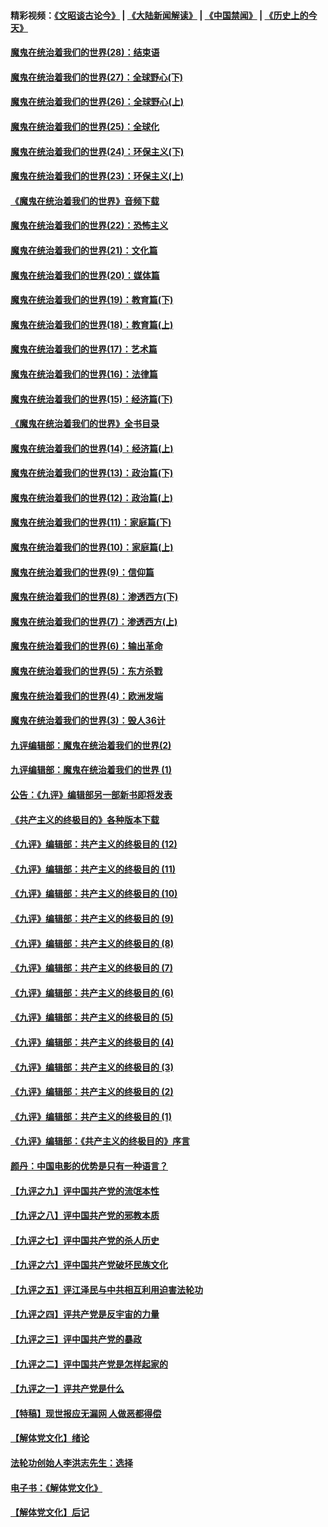 #### 精彩视频：[《文昭谈古论今》](https://github.com/gfw-breaker/wenzhao/blob/master/README.md?t=01211530) | [《大陆新闻解读》](https://github.com/gfw-breaker/ntdtv-comedy/blob/master/README.md?t=01211530) | [《中国禁闻》](https://github.com/gfw-breaker/ntdtv-news/blob/master/README.md?t=01211530) | [《历史上的今天》](https://github.com/gfw-breaker/today-in-history/blob/master/README.md?t=01211530) 

#### [魔鬼在统治着我们的世界(28)：结束语](../pages/nsc422/n10936246.md?t=01211530) 

#### [魔鬼在统治着我们的世界(27)：全球野心(下)](../pages/nsc422/n10928319.md?t=01211530) 

#### [魔鬼在统治着我们的世界(26)：全球野心(上)](../pages/nsc422/n10900318.md?t=01211530) 

#### [魔鬼在统治着我们的世界(25)：全球化](../pages/nsc422/n10788205.md?t=01211530) 

#### [魔鬼在统治着我们的世界(24)：环保主义(下)](../pages/nsc422/n10695307.md?t=01211530) 

#### [魔鬼在统治着我们的世界(23)：环保主义(上)](../pages/nsc422/n10688613.md?t=01211530) 

#### [《魔鬼在统治着我们的世界》音频下载](../pages/nsc422/n10635553.md?t=01211530) 

#### [魔鬼在统治着我们的世界(22)：恐怖主义](../pages/nsc422/n10614727.md?t=01211530) 

#### [魔鬼在统治着我们的世界(21)：文化篇](../pages/nsc422/n10597706.md?t=01211530) 

#### [魔鬼在统治着我们的世界(20)：媒体篇](../pages/nsc422/n10586579.md?t=01211530) 

#### [魔鬼在统治着我们的世界(19)：教育篇(下)](../pages/nsc422/n10564808.md?t=01211530) 

#### [魔鬼在统治着我们的世界(18)：教育篇(上)](../pages/nsc422/n10526970.md?t=01211530) 

#### [魔鬼在统治着我们的世界(17)：艺术篇](../pages/nsc422/n10499093.md?t=01211530) 

#### [魔鬼在统治着我们的世界(16)：法律篇](../pages/nsc422/n10485969.md?t=01211530) 

#### [魔鬼在统治着我们的世界(15)：经济篇(下)](../pages/nsc422/n10469975.md?t=01211530) 

#### [《魔鬼在统治着我们的世界》全书目录](../pages/nsc422/n10464261.md?t=01211530) 

#### [魔鬼在统治着我们的世界(14)：经济篇(上)](../pages/nsc422/n10457370.md?t=01211530) 

#### [魔鬼在统治着我们的世界(13)：政治篇(下)](../pages/nsc422/n10448270.md?t=01211530) 

#### [魔鬼在统治着我们的世界(12)：政治篇(上)](../pages/nsc422/n10444576.md?t=01211530) 

#### [魔鬼在统治着我们的世界(11)：家庭篇(下)](../pages/nsc422/n10440961.md?t=01211530) 

#### [魔鬼在统治着我们的世界(10)：家庭篇(上)](../pages/nsc422/n10435448.md?t=01211530) 

#### [魔鬼在统治着我们的世界(9)：信仰篇](../pages/nsc422/n10432159.md?t=01211530) 

#### [魔鬼在统治着我们的世界(8)：渗透西方(下)](../pages/nsc422/n10429603.md?t=01211530) 

#### [魔鬼在统治着我们的世界(7)：渗透西方(上)](../pages/nsc422/n10426013.md?t=01211530) 

#### [魔鬼在统治着我们的世界(6)：输出革命](../pages/nsc422/n10421536.md?t=01211530) 

#### [魔鬼在统治着我们的世界(5)：东方杀戮](../pages/nsc422/n10417707.md?t=01211530) 

#### [魔鬼在统治着我们的世界(4)：欧洲发端](../pages/nsc422/n10414890.md?t=01211530) 

#### [魔鬼在统治着我们的世界(3)：毁人36计](../pages/nsc422/n10411583.md?t=01211530) 

#### [九评编辑部：魔鬼在统治着我们的世界(2)](../pages/nsc422/n10410036.md?t=01211530) 

#### [九评编辑部：魔鬼在统治着我们的世界 (1)](../pages/nsc422/n10406825.md?t=01211530) 

#### [公告：《九评》编辑部另一部新书即将发表](../pages/nsc422/n10405104.md?t=01211530) 

#### [《共产主义的终极目的》各种版本下载](../pages/nsc422/n10022138.md?t=01211530) 

#### [《九评》编辑部：共产主义的终极目的 (12)](../pages/nsc422/n9933272.md?t=01211530) 

#### [《九评》编辑部：共产主义的终极目的 (11)](../pages/nsc422/n9924973.md?t=01211530) 

#### [《九评》编辑部：共产主义的终极目的 (10)](../pages/nsc422/n9920883.md?t=01211530) 

#### [《九评》编辑部：共产主义的终极目的 (9)](../pages/nsc422/n9916363.md?t=01211530) 

#### [《九评》编辑部：共产主义的终极目的 (8)](../pages/nsc422/n9912488.md?t=01211530) 

#### [《九评》编辑部：共产主义的终极目的 (7)](../pages/nsc422/n9901176.md?t=01211530) 

#### [《九评》编辑部：共产主义的终极目的 (6)](../pages/nsc422/n9899359.md?t=01211530) 

#### [《九评》编辑部：共产主义的终极目的 (5)](../pages/nsc422/n9893174.md?t=01211530) 

#### [《九评》编辑部：共产主义的终极目的 (4)](../pages/nsc422/n9891246.md?t=01211530) 

#### [《九评》编辑部：共产主义的终极目的 (3)](../pages/nsc422/n9879879.md?t=01211530) 

#### [《九评》编辑部：共产主义的终极目的 (2)](../pages/nsc422/n9876205.md?t=01211530) 

#### [《九评》编辑部：共产主义的终极目的 (1)](../pages/nsc422/n9865857.md?t=01211530) 

#### [《九评》编辑部：《共产主义的终极目的》序言](../pages/nsc422/n9862666.md?t=01211530) 

#### [颜丹：中国电影的优势是只有一种语言？](../pages/nsc422/n9583062.md?t=01211530) 

#### [【九评之九】评中国共产党的流氓本性](../pages/nsc422/n737542.md?t=01211530) 

#### [【九评之八】评中国共产党的邪教本质](../pages/nsc422/n735942.md?t=01211530) 

#### [【九评之七】评中国共产党的杀人历史](../pages/nsc422/n733806.md?t=01211530) 

#### [【九评之六】评中国共产党破坏民族文化](../pages/nsc422/n731667.md?t=01211530) 

#### [【九评之五】评江泽民与中共相互利用迫害法轮功](../pages/nsc422/n730058.md?t=01211530) 

#### [【九评之四】评共产党是反宇宙的力量](../pages/nsc422/n727814.md?t=01211530) 

#### [【九评之三】评中国共产党的暴政](../pages/nsc422/n725597.md?t=01211530) 

#### [【九评之二】评中国共产党是怎样起家的](../pages/nsc422/n723946.md?t=01211530) 

#### [【九评之一】评共产党是什么](../pages/nsc422/n722529.md?t=01211530) 

#### [【特稿】现世报应无漏网 人做恶都得偿](../pages/nsc422/n4215167.md?t=01211530) 

#### [【解体党文化】绪论](../pages/nsc422/n1449356.md?t=01211530) 

#### [法轮功创始人李洪志先生：选择](../pages/nsc422/n3580738.md?t=01211530) 

#### [电子书：《解体党文化》](../pages/nsc422/n1573484.md?t=01211530) 

#### [【解体党文化】后记](../pages/nsc422/n1531999.md?t=01211530) 

